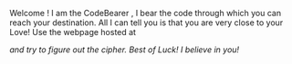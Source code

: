 Welcome ! 
I am the CodeBearer , I bear the code through which you can reach your destination.
All I can tell you is that you are very close to your Love!
Use the webpage hosted at <address> and try to figure out the cipher.
Best of Luck! I believe in you!
